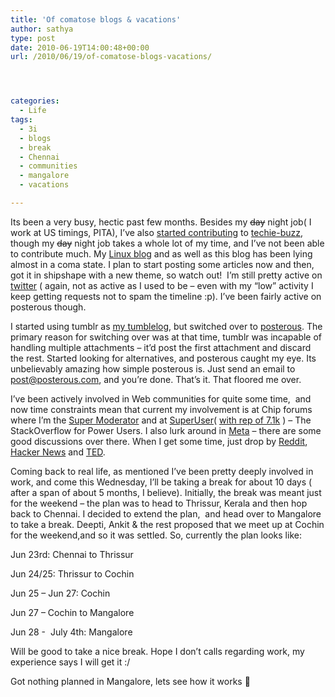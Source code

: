 ```yaml
---
title: 'Of comatose blogs & vacations'
author: sathya
type: post
date: 2010-06-19T14:00:48+00:00
url: /2010/06/19/of-comatose-blogs-vacations/




categories:
  - Life
tags:
  - 3i
  - blogs
  - break
  - Chennai
  - communities
  - mangalore
  - vacations

---
```

Its been a very busy, hectic past few months. Besides my <strike>day</strike> night job( I work at US timings, PITA), I’ve also <a href="https://techie-buzz.com/author/sathya" target="_blank">started contributing</a> to <a href="https://techie-buzz.com" target="_blank">techie-buzz</a>, though my <strike>day</strike> night job takes a whole lot of my time, and I’ve not been able to contribute much. My <a href="https://sathyasays.com/" target="_blank">Linux blog</a> and as well as this blog has been lying almost in a coma state. I plan to start posting some articles now and then, got it in shipshape with a new theme, so watch out!&#160; I’m still pretty active on <a href="https://twitter.com/sathyabhat" target="_blank">twitter</a> ( again, not as active as I used to be – even with my “low” activity I keep getting requests not to spam the timeline &#58;&#112;). I’ve been fairly active on posterous though. 

I started using tumblr as <a href="https://tumble.sathyabh.at" target="_blank">my tumblelog</a>, but switched over to <a href="https://post.sathyabh.at" target="_blank">posterous</a>. The primary reason for switching over was at that time, tumblr was incapable of handling multiple attachments – it’d post the first attachment and discard the rest. Started looking for alternatives, and posterous caught my eye. Its unbelievably amazing how simple posterous is. Just send an email to <post@posterous.com>, and you’re done. That’s it. That floored me over. 

I’ve been actively involved in Web communities for quite some time,&#160; and now time constraints mean that current my involvement is at Chip forums where I’m the <a href="https://www.chip.in/forums/memberlist.php?mode=viewprofile&u=31003" target="_blank">Super Moderator</a> and at <a href="https://superuser.com" target="_blank">SuperUser</a>( <a href="https://superuser.com/users/4377/sathya" target="_blank">with rep of 7.1k</a> ) – The StackOverflow for Power Users. I also lurk around in <a href="https://meta.stackoverflow.com" target="_blank">Meta</a> – there are some good discussions over there. When I get some time, just drop by <a href="https://reddit.com" target="_blank">Reddit</a>, <a href="https://news.ycombinator.com" target="_blank">Hacker News</a> and <a href="https://www.ted.com/" target="_blank">TED</a>.

Coming back to real life, as mentioned I’ve been pretty deeply involved in work, and come this Wednesday, I’ll be taking a break for about 10 days ( after a span of about 5 months, I believe). Initially, the break was meant just for the weekend – the plan was to head to Thrissur, Kerala and then hop back to Chennai. I decided to extend the plan,&#160; and head over to Mangalore to take a break. Deepti, Ankit & the rest proposed that we meet up at Cochin for the weekend,and so it was settled. So, currently the plan looks like:

Jun 23rd: Chennai to Thrissur

Jun 24/25: Thrissur to Cochin

Jun 25 – Jun 27: Cochin

Jun 27 – Cochin to Mangalore

Jun 28 -&#160; July 4th: Mangalore 

Will be good to take a nice break. Hope I don’t calls regarding work, my experience says I will get it :/ 

Got nothing planned in Mangalore, lets see how it works 🙂

